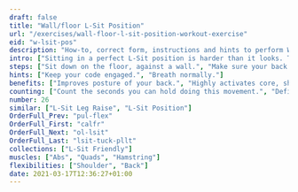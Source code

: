 ```yaml
---
draft: false
title: "Wall/floor L-Sit Position"
url: "/exercises/wall-floor-l-sit-position-workout-exercise"
eid: "w-lsit-pos"
description: "How-to, correct form, instructions and hints to perform Wall/floor L-Sit Position. Similar exercises and video demo"
intro: ["Sitting in a perfect L-Sit position is harder than it looks. This is a good starting point to prepare for an L-Sit."]
steps: ["Sit down on the floor, against a wall.", "Make sure your back and shoulders touch the wall, as well as your butt.", "Move your shoulders slightly away from the wall.", "This is the starting position.", "With your arms straight, rotate them parallel to your body, from touching the wall above your head to touching the ground in front of you."]
hints: ["Keep your code engaged.", "Breath normally."]
benefits: ["Improves posture of your back.", "Highly activates core, shoulder blades and shoulders."]
counting: ["Count the seconds you can hold doing this movement.", "Define a goal, say 7 or 14 minutes of accumulated time on this position, for the all week."]
number: 26
similar: ["L-Sit Leg Raise", "L-Sit Position"]
OrderFull_Prev: "pul-flex"
OrderFull_First: "calfr"
OrderFull_Next: "ol-lsit"
OrderFull_Last: "lsit-tuck-pllt"
collections: ["L-Sit Friendly"]
muscles: ["Abs", "Quads", "Hamstring"]
flexibilities: ["Shoulder", "Back"]
date: 2021-03-17T12:36:27+01:00
---
```

